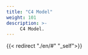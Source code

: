 ```yaml
---
title: "C4 Model"
weight: 101
description: >-
     C4 Model.
---
```


{{< redirect "./en/#" "_self">}}
